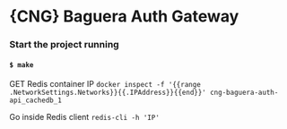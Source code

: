 # {CNG} Baguera Auth Gateway

### Start the project running
#### `$ make`

GET Redis container IP
`docker inspect -f '{{range .NetworkSettings.Networks}}{{.IPAddress}}{{end}}' cng-baguera-auth-api_cachedb_1`

Go inside Redis client
`redis-cli -h 'IP'`
